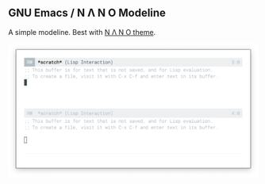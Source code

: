 ## GNU Emacs / N Λ N O Modeline

A simple modeline. Best with [N Λ N O theme](https://github.com/rougier/nano-theme).

![](images/screenshot.png)